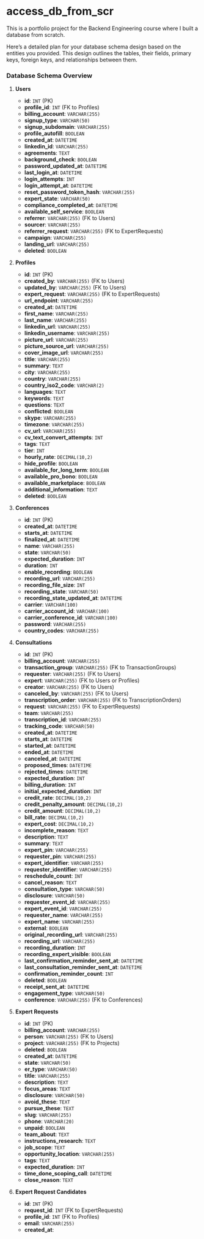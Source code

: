 # access_db_from_scr
This is a portfolio project for the Backend Engineering course where I built a database from scratch.

Here’s a detailed plan for your database schema design based on the entities you provided. This design outlines the tables, their fields, primary keys, foreign keys, and relationships between them.

### Database Schema Overview

1. **Users**
   - **id**: `INT` (PK)
   - **profile_id**: `INT` (FK to Profiles)
   - **billing_account**: `VARCHAR(255)`
   - **signup_type**: `VARCHAR(50)`
   - **signup_subdomain**: `VARCHAR(255)`
   - **profile_autofill**: `BOOLEAN`
   - **created_at**: `DATETIME`
   - **linkedin_id**: `VARCHAR(255)`
   - **agreements**: `TEXT`
   - **background_check**: `BOOLEAN`
   - **password_updated_at**: `DATETIME`
   - **last_login_at**: `DATETIME`
   - **login_attempts**: `INT`
   - **login_attempt_at**: `DATETIME`
   - **reset_password_token_hash**: `VARCHAR(255)`
   - **expert_state**: `VARCHAR(50)`
   - **compliance_completed_at**: `DATETIME`
   - **available_self_service**: `BOOLEAN`
   - **referrer**: `VARCHAR(255)` (FK to Users)
   - **sourcer**: `VARCHAR(255)`
   - **referrer_request**: `VARCHAR(255)` (FK to ExpertRequests)
   - **campaign**: `VARCHAR(255)`
   - **landing_url**: `VARCHAR(255)`
   - **deleted**: `BOOLEAN`

2. **Profiles**
   - **id**: `INT` (PK)
   - **created_by**: `VARCHAR(255)` (FK to Users)
   - **updated_by**: `VARCHAR(255)` (FK to Users)
   - **expert_request**: `VARCHAR(255)` (FK to ExpertRequests)
   - **url_endpoint**: `VARCHAR(255)`
   - **created_at**: `DATETIME`
   - **first_name**: `VARCHAR(255)`
   - **last_name**: `VARCHAR(255)`
   - **linkedin_url**: `VARCHAR(255)`
   - **linkedin_username**: `VARCHAR(255)`
   - **picture_url**: `VARCHAR(255)`
   - **picture_source_url**: `VARCHAR(255)`
   - **cover_image_url**: `VARCHAR(255)`
   - **title**: `VARCHAR(255)`
   - **summary**: `TEXT`
   - **city**: `VARCHAR(255)`
   - **country**: `VARCHAR(255)`
   - **country_iso2_code**: `VARCHAR(2)`
   - **languages**: `TEXT`
   - **keywords**: `TEXT`
   - **questions**: `TEXT`
   - **conflicted**: `BOOLEAN`
   - **skype**: `VARCHAR(255)`
   - **timezone**: `VARCHAR(255)`
   - **cv_url**: `VARCHAR(255)`
   - **cv_text_convert_attempts**: `INT`
   - **tags**: `TEXT`
   - **tier**: `INT`
   - **hourly_rate**: `DECIMAL(10,2)`
   - **hide_profile**: `BOOLEAN`
   - **available_for_long_term**: `BOOLEAN`
   - **available_pro_bono**: `BOOLEAN`
   - **available_marketplace**: `BOOLEAN`
   - **additional_information**: `TEXT`
   - **deleted**: `BOOLEAN`

3. **Conferences**
   - **id**: `INT` (PK)
   - **created_at**: `DATETIME`
   - **starts_at**: `DATETIME`
   - **finalized_at**: `DATETIME`
   - **name**: `VARCHAR(255)`
   - **state**: `VARCHAR(50)`
   - **expected_duration**: `INT`
   - **duration**: `INT`
   - **enable_recording**: `BOOLEAN`
   - **recording_url**: `VARCHAR(255)`
   - **recording_file_size**: `INT`
   - **recording_state**: `VARCHAR(50)`
   - **recording_state_updated_at**: `DATETIME`
   - **carrier**: `VARCHAR(100)`
   - **carrier_account_id**: `VARCHAR(100)`
   - **carrier_conference_id**: `VARCHAR(100)`
   - **password**: `VARCHAR(255)`
   - **country_codes**: `VARCHAR(255)`

4. **Consultations**
   - **id**: `INT` (PK)
   - **billing_account**: `VARCHAR(255)`
   - **transaction_group**: `VARCHAR(255)` (FK to TransactionGroups)
   - **requester**: `VARCHAR(255)` (FK to Users)
   - **expert**: `VARCHAR(255)` (FK to Users or Profiles)
   - **creator**: `VARCHAR(255)` (FK to Users)
   - **canceled_by**: `VARCHAR(255)` (FK to Users)
   - **transcription_order**: `VARCHAR(255)` (FK to TranscriptionOrders)
   - **request**: `VARCHAR(255)` (FK to ExpertRequests)
   - **team**: `VARCHAR(255)`
   - **transcription_id**: `VARCHAR(255)`
   - **tracking_code**: `VARCHAR(50)`
   - **created_at**: `DATETIME`
   - **starts_at**: `DATETIME`
   - **started_at**: `DATETIME`
   - **ended_at**: `DATETIME`
   - **canceled_at**: `DATETIME`
   - **proposed_times**: `DATETIME`
   - **rejected_times**: `DATETIME`
   - **expected_duration**: `INT`
   - **billing_duration**: `INT`
   - **initial_expected_duration**: `INT`
   - **credit_rate**: `DECIMAL(10,2)`
   - **credit_penalty_amount**: `DECIMAL(10,2)`
   - **credit_amount**: `DECIMAL(10,2)`
   - **bill_rate**: `DECIMAL(10,2)`
   - **expert_cost**: `DECIMAL(10,2)`
   - **incomplete_reason**: `TEXT`
   - **description**: `TEXT`
   - **summary**: `TEXT`
   - **expert_pin**: `VARCHAR(255)`
   - **requester_pin**: `VARCHAR(255)`
   - **expert_identifier**: `VARCHAR(255)`
   - **requester_identifier**: `VARCHAR(255)`
   - **reschedule_count**: `INT`
   - **cancel_reason**: `TEXT`
   - **consultation_type**: `VARCHAR(50)`
   - **disclosure**: `VARCHAR(50)`
   - **requester_event_id**: `VARCHAR(255)`
   - **expert_event_id**: `VARCHAR(255)`
   - **requester_name**: `VARCHAR(255)`
   - **expert_name**: `VARCHAR(255)`
   - **external**: `BOOLEAN`
   - **original_recording_url**: `VARCHAR(255)`
   - **recording_url**: `VARCHAR(255)`
   - **recording_duration**: `INT`
   - **recording_expert_visible**: `BOOLEAN`
   - **last_confirmation_reminder_sent_at**: `DATETIME`
   - **last_consultation_reminder_sent_at**: `DATETIME`
   - **confirmation_reminder_count**: `INT`
   - **deleted**: `BOOLEAN`
   - **receipt_sent_at**: `DATETIME`
   - **engagement_type**: `VARCHAR(50)`
   - **conference**: `VARCHAR(255)` (FK to Conferences)

5. **Expert Requests**
   - **id**: `INT` (PK)
   - **billing_account**: `VARCHAR(255)`
   - **person**: `VARCHAR(255)` (FK to Users)
   - **project**: `VARCHAR(255)` (FK to Projects)
   - **deleted**: `BOOLEAN`
   - **created_at**: `DATETIME`
   - **state**: `VARCHAR(50)`
   - **er_type**: `VARCHAR(50)`
   - **title**: `VARCHAR(255)`
   - **description**: `TEXT`
   - **focus_areas**: `TEXT`
   - **disclosure**: `VARCHAR(50)`
   - **avoid_these**: `TEXT`
   - **pursue_these**: `TEXT`
   - **slug**: `VARCHAR(255)`
   - **phone**: `VARCHAR(20)`
   - **unpaid**: `BOOLEAN`
   - **team_about**: `TEXT`
   - **instructions_research**: `TEXT`
   - **job_scope**: `TEXT`
   - **opportunity_location**: `VARCHAR(255)`
   - **tags**: `TEXT`
   - **expected_duration**: `INT`
   - **time_done_scoping_call**: `DATETIME`
   - **close_reason**: `TEXT`

6. **Expert Request Candidates**
   - **id**: `INT` (PK)
   - **request_id**: `INT` (FK to ExpertRequests)
   - **profile_id**: `INT` (FK to Profiles)
   - **email**: `VARCHAR(255)`
   - **created_at**:

